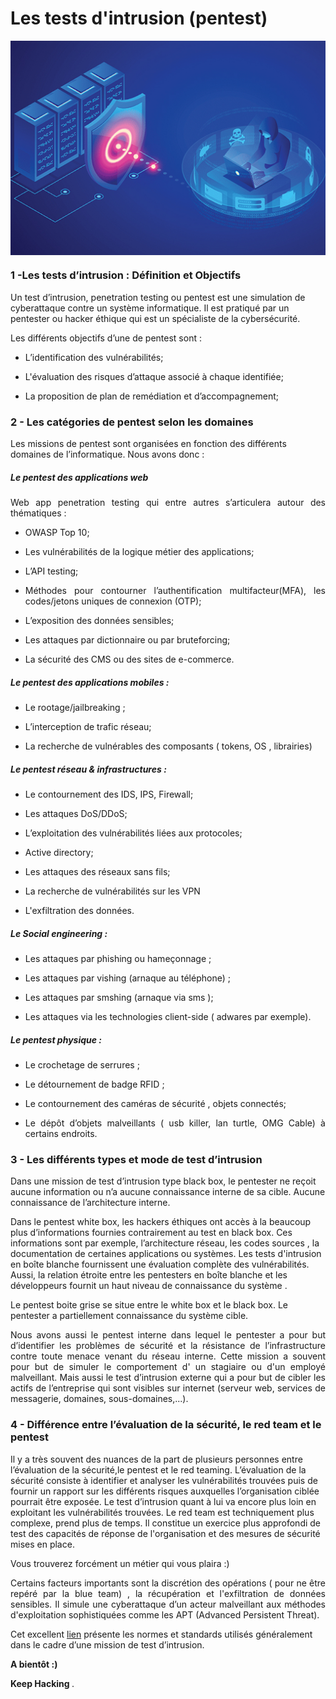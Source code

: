 # **Les tests d'intrusion (pentest)**





<p align="center"> 
<img src="img2-1-CP.png" align="center">
</p>

### 1 -Les tests d’intrusion :  Définition et Objectifs

<p align="justify">


Un test d’intrusion, penetration testing  ou pentest est une simulation de cyberattaque contre un système informatique.  Il est pratiqué  par un pentester ou  hacker éthique qui  est un spécialiste de la cybersécurité.
</p>

Les différents objectifs  d’une de pentest sont :

- <p align="justify">L’identification des vulnérabilités;</p>

- <p align="justify">L'évaluation des risques d’attaque associé à chaque identifiée;</p>

- <p align="justify">La proposition  de  plan de remédiation et d’accompagnement;</p>






### 2 - Les catégories de pentest selon les domaines


<p align="justify">

Les missions de pentest sont organisées en fonction des différents domaines de l’informatique.
Nous avons donc : </p>


##### Le pentest des applications web

<p align="justify" >Web app penetration testing  qui entre autres s’articulera autour des thématiques  : </p>

- <p align="justify"> OWASP Top 10; </p>
- <p align="justify"> Les vulnérabilités de la logique métier des applications; </p>
- <p align="justify">L’API testing; </p>
- <p align="justify">Méthodes pour contourner l’authentification multifacteur(MFA), les codes/jetons uniques de connexion (OTP); </p>
- <p align="justify">L’exposition des données sensibles; </p>
- <p align="justify">Les attaques par dictionnaire ou par bruteforcing; </p>
- <p align="justify">La sécurité des CMS ou des sites de e-commerce. </p>


#####  Le pentest des applications mobiles : 

- <p align="justify"> Le rootage/jailbreaking ;</p>

- <p align="justify"> L’interception de trafic réseau; </p>

- <p align="justify"> La recherche de vulnérables des composants ( tokens, OS , librairies)</p>


#####  Le pentest réseau & infrastructures : 

 - <p align="justify"> Le contournement  des IDS, IPS, Firewall;</p>
 - <p align="justify"> Les attaques DoS/DDoS;</p>
 - <p align="justify"> L’exploitation des vulnérabilités liées aux protocoles;</p>
 - <p align="justify"> Active directory;</p>
 - <p align="justify"> Les attaques des réseaux  sans fils;</p>
 - <p align="justify"> La recherche de vulnérabilités sur les VPN</p>
- <p align="justify"> L'exfiltration des données.</p>


##### <p align="justify"> Le Social engineering :</p>

- <p align="justify"> Les attaques par phishing ou hameçonnage ;</p>
- <p align="justify"> Les attaques par  vishing (arnaque au téléphone) ;</p>
- <p align="justify"> Les attaques par  smshing (arnaque via sms );</p>
- <p align="justify"> Les attaques via les technologies client-side ( adwares par exemple).</p>

#####  Le pentest physique :

 - <p align="justify"> Le crochetage de serrures ;</p>
 - <p align="justify"> Le détournement de badge RFID ;</p>
 - <p align="justify"> Le contournement des caméras de sécurité , objets connectés;</p>
 - <p align="justify"> Le dépôt d’objets malveillants ( usb killer, lan turtle, OMG Cable)   à certains endroits.    </p>





### 3 - Les différents types et mode  de test d’intrusion


<p align="justify">

Dans une mission de test d’intrusion type black box,  le  pentester ne reçoit aucune information ou n’a aucune connaissance interne de sa cible. Aucune connaissance de l’architecture interne.

Dans le pentest white box, les   hackers éthiques ont accès à la beaucoup plus d’informations fournies contrairement au test en black box. Ces informations sont par exemple,  l’architecture réseau, les codes sources ,  la documentation de certaines applications ou systèmes. Les tests d'intrusion en boîte blanche fournissent une évaluation complète des vulnérabilités. Aussi, la relation étroite entre les pentesters en boîte blanche et les développeurs fournit un haut niveau de connaissance du système .

Le pentest boite grise  se situe entre le white box et le black box. Le pentester a partiellement connaissance du système cible. </p>
  
<p align="justify">Nous avons aussi le pentest interne dans lequel le pentester a pour but d’identifier  les problèmes de sécurité et la résistance de l’infrastructure contre toute menace venant du réseau interne. Cette mission a souvent pour but de simuler le comportement d' un stagiaire ou d'un employé malveillant. Mais aussi le  test d’intrusion externe qui a pour but de cibler les actifs de l’entreprise qui sont visibles sur internet (serveur web, services de messagerie, domaines, sous-domaines,...).
</p>


### 4 - Différence entre l’évaluation de la sécurité,  le red team et le pentest


<p align="justify">


Il y a très souvent des nuances de la part de plusieurs personnes entre l’évaluation de la sécurité,le pentest et le red teaming.
L’évaluation de la sécurité consiste à identifier et analyser les  vulnérabilités trouvées puis de fournir un rapport sur les différents risques  auxquelles  l’organisation ciblée pourrait être exposée. Le test d’intrusion quant à lui va encore plus loin en exploitant les vulnérabilités trouvées. Le red team est techniquement plus complexe, prend plus de temps. Il constitue un exercice plus approfondi de test des capacités de réponse de l'organisation et des mesures de sécurité mises en place.


</p>



<p align="justify"> Vous trouverez forcément un métier qui vous plaira :) </p>

<p align="justify"> Certains facteurs  importants sont la discrétion des opérations ( pour ne être repéré par la blue team) , la récupération et l'exfiltration de données sensibles. Il simule une cyberattaque d’un acteur malveillant aux méthodes d'exploitation sophistiquées comme les APT (Advanced Persistent Threat).

Cet excellent  [lien](https://www.vumetric.com/blog/top-penetration-testing-methodologies/)  présente les normes et standards utilisés  généralement dans le cadre d’une mission de test d’intrusion.

</p>

<p align="justify"> <strong> A bientôt :) </strong>
</p>

<p align="justify"> <strong> Keep Hacking </strong>. 
</p>


